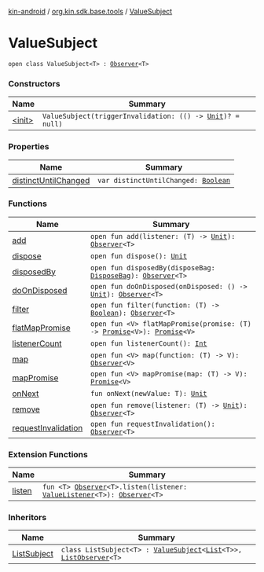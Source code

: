 [kin-android](../../index.md) / [org.kin.sdk.base.tools](../index.md) / [ValueSubject](./index.md)

# ValueSubject

`open class ValueSubject<T> : `[`Observer`](../-observer/index.md)`<T>`

### Constructors

| Name | Summary |
|---|---|
| [&lt;init&gt;](-init-.md) | `ValueSubject(triggerInvalidation: (() -> `[`Unit`](https://kotlinlang.org/api/latest/jvm/stdlib/kotlin/-unit/index.html)`)? = null)` |

### Properties

| Name | Summary |
|---|---|
| [distinctUntilChanged](distinct-until-changed.md) | `var distinctUntilChanged: `[`Boolean`](https://kotlinlang.org/api/latest/jvm/stdlib/kotlin/-boolean/index.html) |

### Functions

| Name | Summary |
|---|---|
| [add](add.md) | `open fun add(listener: (T) -> `[`Unit`](https://kotlinlang.org/api/latest/jvm/stdlib/kotlin/-unit/index.html)`): `[`Observer`](../-observer/index.md)`<T>` |
| [dispose](dispose.md) | `open fun dispose(): `[`Unit`](https://kotlinlang.org/api/latest/jvm/stdlib/kotlin/-unit/index.html) |
| [disposedBy](disposed-by.md) | `open fun disposedBy(disposeBag: `[`DisposeBag`](../-dispose-bag/index.md)`): `[`Observer`](../-observer/index.md)`<T>` |
| [doOnDisposed](do-on-disposed.md) | `open fun doOnDisposed(onDisposed: () -> `[`Unit`](https://kotlinlang.org/api/latest/jvm/stdlib/kotlin/-unit/index.html)`): `[`Observer`](../-observer/index.md)`<T>` |
| [filter](filter.md) | `open fun filter(function: (T) -> `[`Boolean`](https://kotlinlang.org/api/latest/jvm/stdlib/kotlin/-boolean/index.html)`): `[`Observer`](../-observer/index.md)`<T>` |
| [flatMapPromise](flat-map-promise.md) | `open fun <V> flatMapPromise(promise: (T) -> `[`Promise`](../-promise/index.md)`<V>): `[`Promise`](../-promise/index.md)`<V>` |
| [listenerCount](listener-count.md) | `open fun listenerCount(): `[`Int`](https://kotlinlang.org/api/latest/jvm/stdlib/kotlin/-int/index.html) |
| [map](map.md) | `open fun <V> map(function: (T) -> V): `[`Observer`](../-observer/index.md)`<V>` |
| [mapPromise](map-promise.md) | `open fun <V> mapPromise(map: (T) -> V): `[`Promise`](../-promise/index.md)`<V>` |
| [onNext](on-next.md) | `fun onNext(newValue: T): `[`Unit`](https://kotlinlang.org/api/latest/jvm/stdlib/kotlin/-unit/index.html) |
| [remove](remove.md) | `open fun remove(listener: (T) -> `[`Unit`](https://kotlinlang.org/api/latest/jvm/stdlib/kotlin/-unit/index.html)`): `[`Observer`](../-observer/index.md)`<T>` |
| [requestInvalidation](request-invalidation.md) | `open fun requestInvalidation(): `[`Observer`](../-observer/index.md)`<T>` |

### Extension Functions

| Name | Summary |
|---|---|
| [listen](../listen.md) | `fun <T> `[`Observer`](../-observer/index.md)`<T>.listen(listener: `[`ValueListener`](../-value-listener/index.md)`<T>): `[`Observer`](../-observer/index.md)`<T>` |

### Inheritors

| Name | Summary |
|---|---|
| [ListSubject](../-list-subject/index.md) | `class ListSubject<T> : `[`ValueSubject`](./index.md)`<`[`List`](https://kotlinlang.org/api/latest/jvm/stdlib/kotlin.collections/-list/index.html)`<T>>, `[`ListObserver`](../-list-observer/index.md)`<T>` |
